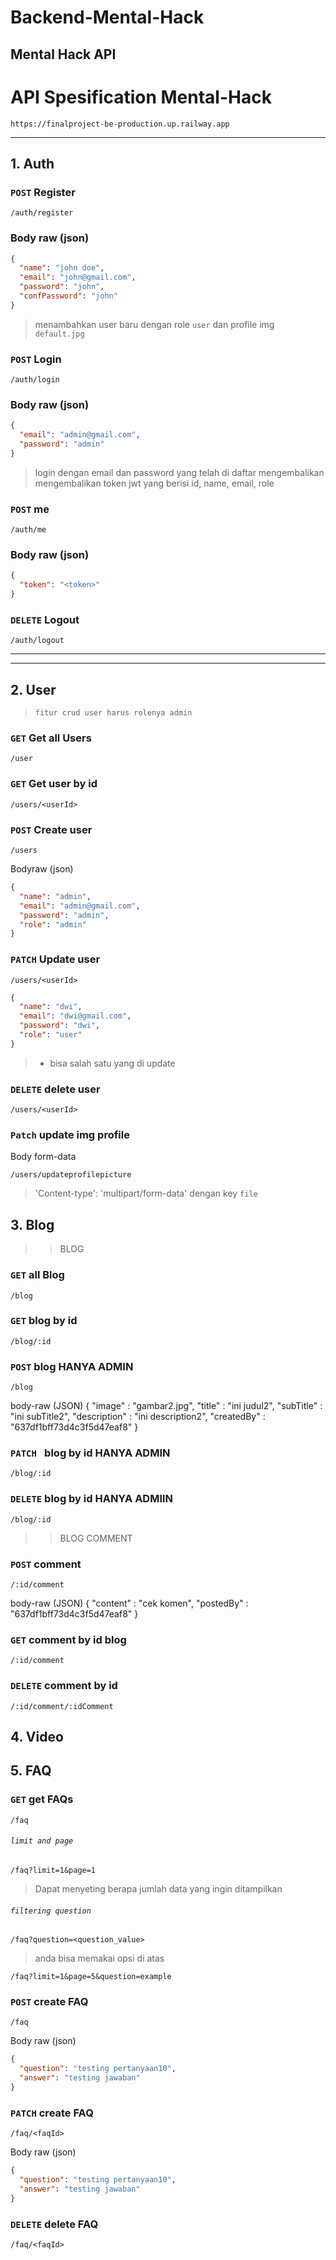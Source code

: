 # Backend-Mental-Hack

## Mental Hack API

# API Spesification Mental-Hack

```
https://finalproject-be-production.up.railway.app
```

---

## 1. Auth

### `POST` Register

```
/auth/register
```

### Body raw (json)

```json
{
  "name": "john doe",
  "email": "john@gmail.com",
  "password": "john",
  "confPassword": "john"
}
```

> menambahkan user baru dengan role `user` dan profile img `default.jpg`

### `POST` Login

```
/auth/login
```

### Body raw (json)

```json
{
  "email": "admin@gmail.com",
  "password": "admin"
}
```

> login dengan email dan password yang telah di daftar mengembalikan mengembalikan token jwt yang berisi id, name, email, role

### `POST` me

```
/auth/me
```

### Body raw (json)

```json
{
  "token": "<token>"
}
```

### `DELETE` Logout

```
/auth/logout
```

---

---

## 2. User

> `fitur crud user harus rolenya admin`

### `GET` Get all Users

```
/user
```

### `GET` Get user by id

```
/users/<userId>
```

### `POST` Create user

```
/users
```

Bodyraw (json)

```json
{
  "name": "admin",
  "email": "admin@gmail.com",
  "password": "admin",
  "role": "admin"
}
```

### `PATCH` Update user

```
/users/<userId>
```

```json
{
  "name": "dwi",
  "email": "dwi@gmail.com",
  "password": "dwi",
  "role": "user"
}
```

> - bisa salah satu yang di update

### `DELETE` delete user

```
/users/<userId>
```

### `Patch` update img profile

Body form-data

```
/users/updateprofilepicture
```

> 'Content-type': 'multipart/form-data' dengan key `file`

## 3. Blog

> > BLOG

### `GET` all Blog

```
/blog
```

### `GET` blog by id

```
/blog/:id
```

### `POST` blog **HANYA ADMIN**

```
/blog
```

body-raw (JSON)
{
"image" : "gambar2.jpg",
"title" : "ini judul2",
"subTitle" : "ini subTitle2",
"description" : "ini description2",
"createdBy" : "637df1bff73d4c3f5d47eaf8"
}

### `PATCH ` blog by id **HANYA ADMIN**

```
/blog/:id
```

### `DELETE` blog by id **HANYA ADMIIN**

```
/blog/:id
```

> > BLOG COMMENT

### `POST` comment

```
/:id/comment
```

body-raw (JSON)
{
"content" : "cek komen",
"postedBy" : "637df1bff73d4c3f5d47eaf8"
}

### `GET` comment by id blog

```
/:id/comment
```

### `DELETE` comment by id

```
/:id/comment/:idComment
```

## 4. Video

## 5. FAQ

### `GET` get FAQs

```
/faq
```

###### `limit and page`

```
/faq?limit=1&page=1
```

> Dapat menyeting berapa jumlah data yang ingin ditampilkan

###### `filtering question`

```
/faq?question=<question_value>
```

> anda bisa memakai opsi di atas

```
/faq?limit=1&page=5&question=example
```

### `POST` create FAQ

```
/faq
```

Body raw (json)

```json
{
  "question": "testing pertanyaan10",
  "answer": "testing jawaban"
}
```

### `PATCH` create FAQ

```
/faq/<faqId>
```

Body raw (json)

```json
{
  "question": "testing pertanyaan10",
  "answer": "testing jawaban"
}
```

### `DELETE` delete FAQ

```
/faq/<faqId>
```
